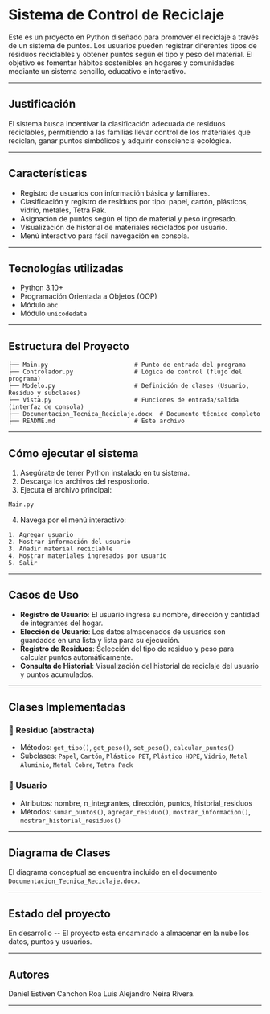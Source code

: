 # Sistema de Control de Reciclaje

Este es un proyecto en Python diseñado para promover el reciclaje a través de un sistema de puntos. Los usuarios pueden registrar diferentes tipos de residuos reciclables y obtener puntos según el tipo y peso del material. El objetivo es fomentar hábitos sostenibles en hogares y comunidades mediante un sistema sencillo, educativo e interactivo.

---

## Justificación
El sistema busca incentivar la clasificación adecuada de residuos reciclables, permitiendo a las familias llevar control de los materiales que reciclan, ganar puntos simbólicos y adquirir consciencia ecológica.

---

## Características
- Registro de usuarios con información básica y familiares.
- Clasificación y registro de residuos por tipo: papel, cartón, plásticos, vidrio, metales, Tetra Pak.
- Asignación de puntos según el tipo de material y peso ingresado.
- Visualización de historial de materiales reciclados por usuario.
- Menú interactivo para fácil navegación en consola.

---

## Tecnologías utilizadas
- Python 3.10+
- Programación Orientada a Objetos (OOP)
- Módulo `abc` 
- Módulo `unicodedata` 

---

##  Estructura del Proyecto
```
├── Main.py                        # Punto de entrada del programa
├── Controlador.py                 # Lógica de control (flujo del programa)
├── Modelo.py                      # Definición de clases (Usuario, Residuo y subclases)
├── Vista.py                       # Funciones de entrada/salida (interfaz de consola)
├── Documentacion_Tecnica_Reciclaje.docx  # Documento técnico completo
├── README.md                      # Este archivo
```

---

## Cómo ejecutar el sistema
1. Asegúrate de tener Python instalado en tu sistema.
2. Descarga los archivos del respositorio.
3. Ejecuta el archivo principal:

```bash
Main.py
```

4. Navega por el menú interactivo:
```
1. Agregar usuario
2. Mostrar información del usuario
3. Añadir material reciclable
4. Mostrar materiales ingresados por usuario
5. Salir
```

---

## Casos de Uso
- **Registro de Usuario**: El usuario ingresa su nombre, dirección y cantidad de integrantes del hogar.
- **Elección de Usuario**: Los datos almacenados de usuarios son guardados en una lista y lista para su ejecución.
- **Registro de Residuos**: Selección del tipo de residuo y peso para calcular puntos automáticamente.
- **Consulta de Historial**: Visualización del historial de reciclaje del usuario y puntos acumulados.

---

##  Clases Implementadas
### 🔹 Residuo (abstracta)
- Métodos: `get_tipo()`, `get_peso()`, `set_peso()`, `calcular_puntos()`
- Subclases: `Papel`, `Cartón`, `Plástico PET`, `Plástico HDPE`, `Vidrio`, `Metal Aluminio`, `Metal Cobre`, `Tetra Pack`

### 🔹 Usuario
- Atributos: nombre, n_integrantes, dirección, puntos, historial_residuos
- Métodos: `sumar_puntos()`, `agregar_residuo()`, `mostrar_informacion()`, `mostrar_historial_residuos()`

---

## Diagrama de Clases
El diagrama conceptual se encuentra incluido en el documento `Documentacion_Tecnica_Reciclaje.docx`.

---

##  Estado del proyecto
En desarrollo -- El proyecto esta encaminado a almacenar en la nube los datos, puntos y usuarios.

---

##  Autores
Daniel Estiven Canchon Roa
Luis Alejandro Neira Rivera.

---


